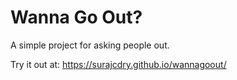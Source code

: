 # Wanna Go Out?
A simple project for asking people out.

Try it out at: https://surajcdry.github.io/wannagoout/
